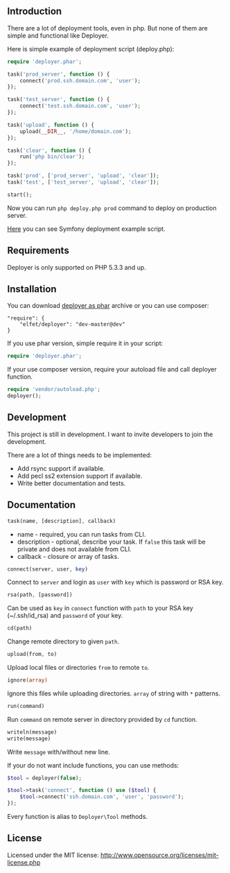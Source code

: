 Introduction
------------
There are a lot of deployment tools, even in php. But none of them are simple and functional like Deployer.

Here is simple example of deployment script (deploy.php):
```php
require 'deployer.phar';

task('prod_server', function () {
    connect('prod.ssh.domain.com', 'user');
});

task('test_server', function () {
    connect('test.ssh.domain.com', 'user');
});

task('upload', function () {
    upload(__DIR__, '/home/domain.com');
});

task('clear', function () {
    run('php bin/clear');
});

task('prod', ['prod_server', 'upload', 'clear']);
task('test', ['test_server', 'upload', 'clear']);

start();
```
Now you can run `php deploy.php prod` command to deploy on production server.

[Here](example/symfony.php) you can see Symfony deployment example script.

Requirements
------------
Deployer is only supported on PHP 5.3.3 and up.

Installation
------------
You can download [deployer as phar](http://deployer.in/deployer.phar) archive or you can use composer:
```
"require": {
    "elfet/deployer": "dev-master@dev"
}
```
If you use phar version, simple require it in your script:
```php
require 'deployer.phar';
```
If your use composer version, require your autoload file and call deployer function.
```php
require 'vendor/autoload.php';
deployer();
```

Development
-----------
This project is still in development. I want to invite developers to join the development.

There are a lot of things needs to be implemented:
* Add rsync support if available.
* Add pecl ss2 extension support if available.
* Write better documentation and tests.

Documentation
-------------
```php
task(name, [description], callback)
```
* name - required, you can run tasks from CLI.
* description - optional, describe your task. If `false` this task will be private and does not available from CLI.
* callback - closure or array of tasks.


```php
connect(server, user, key)
```
Connect to `server` and login as `user` with `key` which is password or RSA key.

```php
rsa(path, [password])
```
Can be used as `key` in `connect` function with `path` to your RSA key (~/.ssh/id_rsa) and `password` of your key.

```php
cd(path)
```
Change remote directory to given `path`.

```php
upload(from, to)
```
Upload local files or directories `from` to remote `to`.

```php
ignore(array)
```
Ignore this files while uploading directories. `array` of string with `*` patterns.

```php
run(command)
```
Run `command` on remote server in directory provided by `cd` function.

```php
writeln(message)
write(message)
```
Write `message` with/without new line.

If your do not want include functions, you can use methods:
```php
$tool = deployer(false);

$tool->task('connect', function () use ($tool) {
    $tool->connect('ssh.domain.com', 'user', 'password');
});
```
Every function is alias to `Deployer\Tool` methods.

License
-------
Licensed under the MIT license: http://www.opensource.org/licenses/mit-license.php
